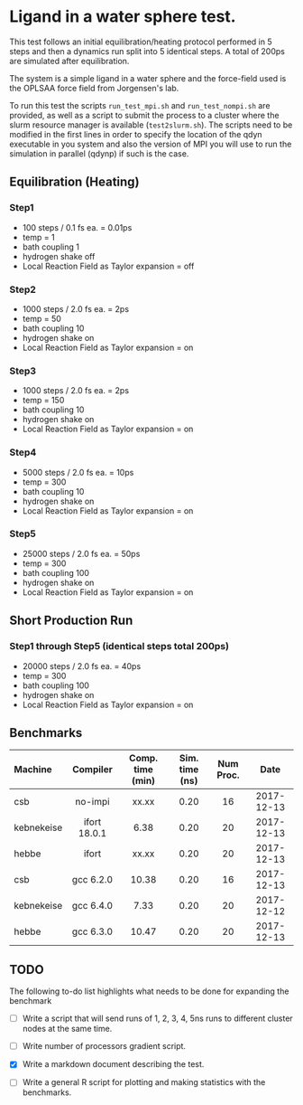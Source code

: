 Ligand in a water sphere test.
================================================================================

This test follows an initial equilibration/heating protocol performed 
in 5 steps and then a dynamics run split into 5 identical steps. A total of
200ps are simulated after equilibration.

The system is a simple ligand in a water sphere and the
force-field used is the OPLSAA force field from Jorgensen's lab.

To run this test the scripts `run_test_mpi.sh` and `run_test_nompi.sh` are
provided, as well as a script to submit the process to a cluster where the
slurm resource manager is available (`test2slurm.sh`). The scripts need to be
modified in the first lines in order to specify the location of the qdyn
executable in you system and also the version of MPI you will use to run the
simulation in parallel (qdynp) if such is the case.


Equilibration (Heating)
--------------------------------------------------------------------------------

### Step1
 - 100 steps / 0.1 fs ea. = 0.01ps
 - temp = 1
 - bath coupling 1
 - hydrogen shake off
 - Local Reaction Field as Taylor expansion = off


### Step2
 - 1000 steps / 2.0 fs ea. = 2ps
 - temp = 50
 - bath coupling 10
 - hydrogen shake on
 - Local Reaction Field as Taylor expansion = on


### Step3
 - 1000 steps / 2.0 fs ea. = 2ps
 - temp = 150
 - bath coupling 10
 - hydrogen shake on
 - Local Reaction Field as Taylor expansion = on


### Step4
 - 5000 steps / 2.0 fs ea. = 10ps
 - temp = 300
 - bath coupling 10
 - hydrogen shake on
 - Local Reaction Field as Taylor expansion = on


### Step5
 - 25000 steps / 2.0 fs ea. = 50ps
 - temp = 300
 - bath coupling 100
 - hydrogen shake on
 - Local Reaction Field as Taylor expansion = on



Short Production Run
--------------------------------------------------------------------------------

### Step1 through Step5 (identical steps total 200ps)
 - 20000 steps / 2.0 fs ea. = 40ps
 - temp = 300
 - bath coupling 100
 - hydrogen shake on
 - Local Reaction Field as Taylor expansion = on


Benchmarks
--------------------------------------------------------------------------------


|  Machine     | Compiler    | Comp. time (min) | Sim. time (ns) | Num Proc. |    Date    |
|:-------------|:-----------:|:----------------:|:--------------:|:---------:|:----------:|
| csb          | no-impi     | xx.xx            |      0.20      |   16      | 2017-12-13 |
| kebnekeise   | ifort 18.0.1|  6.38            |      0.20      |   20      | 2017-12-13 |
| hebbe        | ifort       | xx.xx            |      0.20      |   20      | 2017-12-13 |
| csb          | gcc 6.2.0   | 10.38            |      0.20      |   16      | 2017-12-13 |
| kebnekeise   | gcc 6.4.0   |  7.33            |      0.20      |   20      | 2017-12-12 |
| hebbe        | gcc 6.3.0   | 10.47            |      0.20      |   20      | 2017-12-13 |



TODO
--------------------------------------------------------------------------------

The following to-do list highlights what needs to be done for
expanding the benchmark

- [ ] Write a script that will send runs of 1, 2, 3, 4, 5ns runs to
      different cluster nodes at the same time.
- [ ] Write number of processors gradient script.
- [x] Write a markdown document describing the test.
- [ ] Write a general R script for plotting and making statistics with
      the benchmarks.


